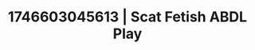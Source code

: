 ---
categories:
- Erotic AI content
- Flushed cheeks
- AI-generated
- Erogenous zones
- Barefoot beauty
- ASMR
- Flirty smirk
- Cosplay
image: /assets/images/1746603045613.jpg
layout: post
seo:
  description: Featured content with sensual ABDL Play, Scat Fetish. HD images available.
  keywords: ABDL Play, Scat Fetish
  og_image: /assets/images/1746603045613.jpg
  schema_type: VisualArtwork
tags:
- ABDL Play
- '#1746603045613'
- Scat Fetish
title: 1746603045613 | Scat Fetish ABDL Play
---